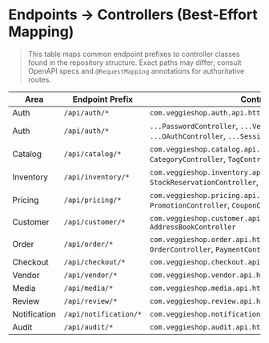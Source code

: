 # Endpoints → Controllers (Best-Effort Mapping)

> This table maps common endpoint prefixes to controller classes found in the repository structure. Exact paths may differ; consult OpenAPI specs and `@RequestMapping` annotations for authoritative routes.

| Area | Endpoint Prefix | Controller Class (package) |
|------|------------------|-----------------------------|
| Auth | `/api/auth/*` | `com.veggieshop.auth.api.http.controllers.AuthController` |
| Auth | `/api/auth/*` | `...PasswordController`, `...VerificationController`, `...MfaController`, `...OAuthController`, `...SessionController` |
| Catalog | `/api/catalog/*` | `com.veggieshop.catalog.api.http.controller.ProductController`, `CategoryController`, `TagController` |
| Inventory | `/api/inventory/*` | `com.veggieshop.inventory.api.http.controller.InventoryController`, `StockReservationController`, `WarehouseController` |
| Pricing | `/api/pricing/*` | `com.veggieshop.pricing.api.http.controller.PricingController`, `PromotionController`, `CouponController` |
| Customer | `/api/customer/*` | `com.veggieshop.customer.api.http.controller.CustomerController`, `AddressBookController` |
| Order | `/api/order/*` | `com.veggieshop.order.api.http.controller.CartController`, `OrderController`, `PaymentController`, `DeliveryController` |
| Checkout | `/api/checkout/*` | `com.veggieshop.checkout.api.http.controller.CheckoutController` |
| Vendor | `/api/vendor/*` | `com.veggieshop.vendor.api.http.controller.SupplierController` |
| Media | `/api/media/*` | `com.veggieshop.media.api.http.controller.MediaController` |
| Review | `/api/review/*` | `com.veggieshop.review.api.http.controller.ReviewController` |
| Notification | `/api/notification/*` | `com.veggieshop.notification.api.http.controller.NotificationController` |
| Audit | `/api/audit/*` | `com.veggieshop.audit.api.http.controller.AuditController` |

